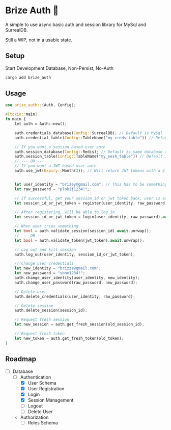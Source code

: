 # Brize Auth :construction:

A simple to use async basic auth and session library for MySql and SurrealDB.

Still a WIP, not in a usable state.

## Setup

Start Development Database, Non-Persist, No-Auth

```bash
cargo add brize_auth
```

## Usage

```rust
use brize_auth::{Auth, Config};

#[tokio::main]
fn main {
    let auth = Auth::new();

    auth.credentials_database(Config::SurrealDB); // Default is MySql
    auth.credential_table(Config::TableName("my_creds_table")) // Default is credentials

    // If you want a session based user auth
    auth.session_database(Config::Redis); // Default is same database as credentials
    auth.session_table(Config::TableName("my_sesh_table")) // Default is sessions
    // --- OR ---
    // If you want a JWT based user auth
    auth.use_jwt(Expiry::Month(2)); // Will return JWT tokens with a 3 month TTL


    let user_identity = "brizey@gmail.com"; // This has to be something unique
    let raw_password = "plokij1234!";

    // If successful, get your session id or jwt token back, user is auto logged in
    let session_id_or_jwt_token = register(user_identity, raw_password).await.unwrap();

    // After registering, will be able to log in
    let session_id_or_jwt_token = login(user_identity, raw_password).await.unwrap();

    // When user tries something
    let bool = auth.validate_session(session_id).await.unrwap();
    // --- OR ---
    let bool = auth.validate_token(jwt_token).await.unwrap();

    // Log out and kill session
    auth.log_out(user_identity, session_id_or_jwt_token);

    // Change user credentials
    let new_identity = "brizzz@gmail.com";
    let new_password = "vbnm1234!";
    auth.change_user_identity(user_identity, new_identity);
    auth.change_user_password(raw_password, new_password);

    // Delete user
    auth.delete_credentials(user_identity, raw_password);

    // Delete session
    auth.delete_session(session_id);

    // Request fresh session
    let new_session = auth.get_fresh_session(old_session_id);

    // Request fresh token
    let new_token = auth.get_fresh_token(old_token);
}
```

## Roadmap

- [ ] Database
  - [ ] Authentication
    - [x] User Schema
    - [x] User Registration
    - [x] Login
    - [x] Session Management
    - [ ] Logout
    - [ ] Delete User
  - Authorization
    - [ ] Roles Schema
